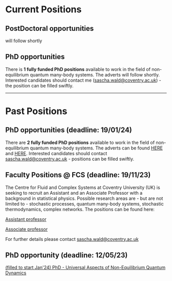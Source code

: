 # Current Positions 

## PostDoctoral opportunities
will follow shortly

## PhD opportunities


There is **1 fully funded PhD positions** available to work in the field of non-equilibrium quantum many-body systems.
The adverts will follow shortly. 
Interested candidates should contact me (sascha.wald@coventry.ac.uk) - the position can be filled swiftly.

---

# Past Positions

## PhD opportunities (deadline: 19/01/24)

There are **2 fully funded PhD positions** available to work in the field of non-equilibrium quantum many-body systems.
The adverts can be found [HERE](https://www.findaphd.com/phds/project/quantum-walks-on-complex-networks/?p165943) and [HERE](https://www.findaphd.com/phds/project/universality-in-quantum-disordered-systems-with-resetting/?p165940).
Interested candidates should contact sascha.wald@coventry.ac.uk - positions can be filled swiftly.


## Faculty Positions @ FCS (deadline: 19/11/23)
The Centre for Fluid and Complex Systems at Coventry University (UK) is seeking to recruit an Assistant and an Associate Professor with a background in statistical physics. Possible research areas are - but are not limited to - stochastic processes, quantum many-body systems, stochastic thermodynamics, complex networks. The positions can be found here:

[Assistant professor](https://cugcareers.coventry.ac.uk/job-invite/901/)

[Associate professor]( https://cugcareers.coventry.ac.uk/job-invite/903/)

For further details please contact sascha.wald@coventry.ac.uk

## PhD opportunity (deadline: 12/05/23)

[(filled to start Jan'24) PhD - Universal Aspects of Non-Equilibrium Quantum Dynamics](https://www.jobs.ac.uk/job/CXQ654/phd-studentship-universality-in-non-equilibrium-quantum-systems)

